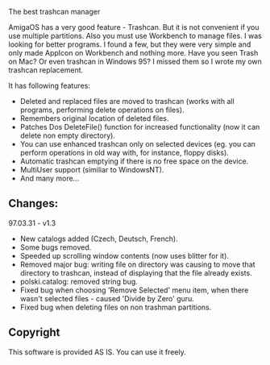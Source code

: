 The best trashcan manager

AmigaOS has a very good feature - Trashcan.  But it is not convenient if
you use multiple partitions.  Also you must use Workbench to manage files.
I was looking for better programs.  I found a few, but they were very
simple and only made AppIcon on Workbench and nothing more.  Have you seen
Trash on Mac?  Or even trashcan in Windows 95?  I missed them so I wrote
my own trashcan replacement.

It has following features:

- Deleted and replaced files are moved to trashcan (works with all programs, performing delete operations on files).
- Remembers original location of deleted files.
- Patches Dos DeleteFile() function for increased functionality (now it can delete non empty directory).
- You can use enhanced trashcan only on selected devices (eg. you can perform operations in old way with, for instance, floppy disks).
- Automatic trashcan emptying if there is no free space on the device.
- MultiUser support (similiar to WindowsNT).
- And many more...

Changes:
--------
97.03.31 - v1.3
- New catalogs added (Czech, Deutsch, French).
- Some bugs removed.
- Speeded up scrolling window contents (now uses blitter for it).
- Removed major bug: writing file on directory was causing to move that directory to trashcan, instead of displaying that the file already exists.
- polski.catalog: removed string bug.
- Fixed bug when choosing 'Remove Selected' menu item, when there wasn't selected files - caused 'Divide by Zero' guru.
- Fixed bug when deleting files on non trashman partitions.


Copyright
---------
This software is provided AS IS. You can use it freely.
